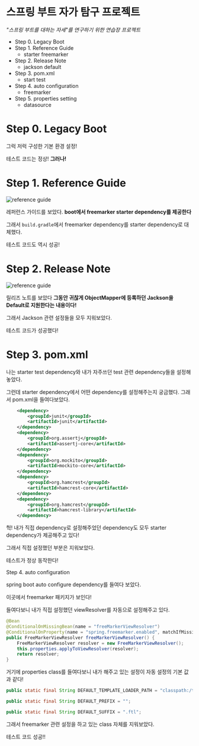 # 스프링 부트 자가 탐구 프로젝트

*"스프링 부트를 대하는 자세"를 연구하기 위한 연습장 프로젝트*

- Step 0. Legacy Boot
- Step 1. Reference Guide
    - starter freemarker
- Step 2. Release Note
    - jackson default
- Step 3. pom.xml
    - start test
- Step 4. auto configuration
    - freemarker
- Step 5. properties setting
    - datasource
    
# Step 0. Legacy Boot

그럭 저럭 구성한 기본 환경 설정!

테스트 코드는 정상! **그러나!**

# Step 1. Reference Guide

![reference guide](https://github.com/kingbbode/backandfront/blob/master/img/reference.png)

레퍼런스 가이드를 보았다. **boot에서 freemarker starter dependency를 제공한다**

그래서 `build.gradle`에서 freemarker dependency를 starter dependency로 대체했다.

테스트 코드도 역시 성공!

# Step 2. Release Note

![reference guide](https://github.com/kingbbode/backandfront/blob/master/img/release.png)

릴리즈 노트를 보았다 **그동안 귀찮게 ObjectMapper에 등록하던 Jackson을 Default로 지원한다는 내용이다!**

그래서 Jackson 관련 설정들을 모두 지워보았다.

테스트 코드가 성공했다!

# Step 3. pom.xml

나는 starter test dependency와 내가 자주쓰던 test 관련 dependency들을 설정해놓았다.

그런데 starter dependency에서 어떤 dependency를 설정해주는지 궁금했다. 그래서 pom.xml을 들여다보았다.

```xml
    <dependency>
        <groupId>junit</groupId>
        <artifactId>junit</artifactId>
    </dependency>
    <dependency>
        <groupId>org.assertj</groupId>
        <artifactId>assertj-core</artifactId>
    </dependency>
    <dependency>
        <groupId>org.mockito</groupId>
        <artifactId>mockito-core</artifactId>
    </dependency>
    <dependency>
        <groupId>org.hamcrest</groupId>
        <artifactId>hamcrest-core</artifactId>
    </dependency>
    <dependency>
        <groupId>org.hamcrest</groupId>
        <artifactId>hamcrest-library</artifactId>
    </dependency>
```

헉! 내가 직접 dependency로 설정해주었던 dependency도 모두 starter dependency가 제공해주고 있다!

그래서 직접 설정했던 부분은 지워보았다.

테스트가 정상 동작한다!

Step 4. auto configuration

spring boot auto configure dependency를 들여다 보았다.

이곳에서 freemarker 패키지가 보인다! 

들여다보니 내가 직접 설정했던 viewResolver를 자동으로 설정해주고 있다.

```java
@Bean
@ConditionalOnMissingBean(name = "freeMarkerViewResolver")
@ConditionalOnProperty(name = "spring.freemarker.enabled", matchIfMissing = true)
public FreeMarkerViewResolver freeMarkerViewResolver() {
    FreeMarkerViewResolver resolver = new FreeMarkerViewResolver();
    this.properties.applyToViewResolver(resolver);
    return resolver;
}
```

거기에 properties class를 들여다보니 내가 해주고 있는 설정이 자동 설정의 기본 값과 같다!

```java
public static final String DEFAULT_TEMPLATE_LOADER_PATH = "classpath:/templates/";

public static final String DEFAULT_PREFIX = "";

public static final String DEFAULT_SUFFIX = ".ftl";
```

그래서 freemarker 관련 설정을 하고 있는 class 자체를 지워보았다.

테스트 코드 성공!!